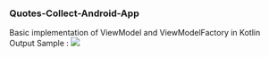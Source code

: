 ### Quotes-Collect-Android-App
Basic implementation of ViewModel and ViewModelFactory in Kotlin
<br>
Output Sample : 
<image src="https://github.com/Hemu43362/Quotes-Collect-Android-App/blob/main/output_sample_v1.png">
